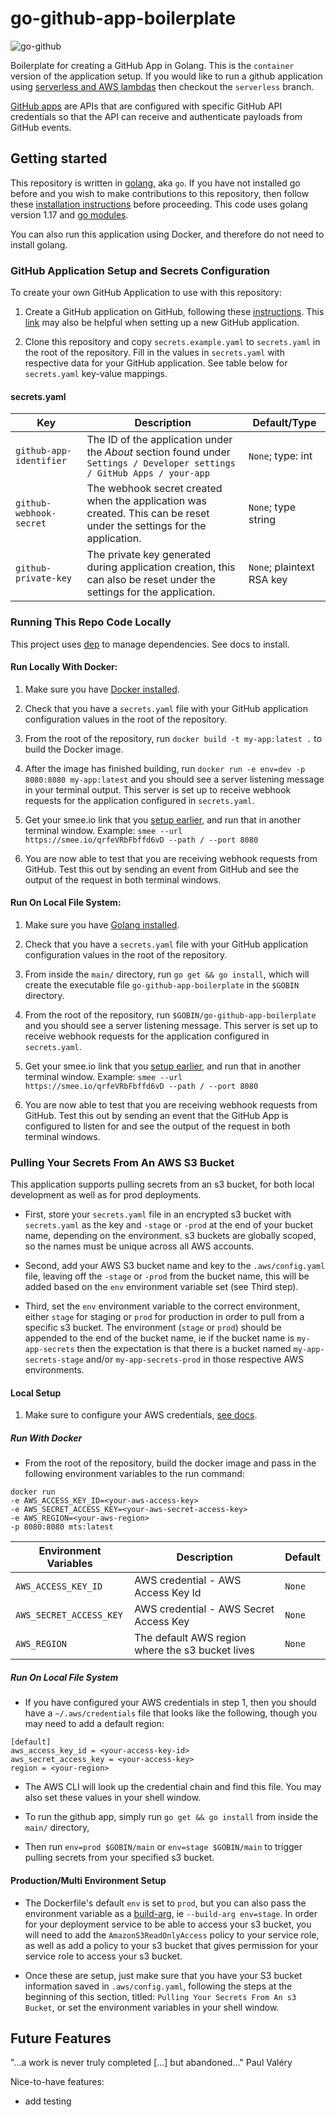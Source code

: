 # go-github-app-boilerplate

![go-github](go-github.png)

Boilerplate for creating a GitHub App in Golang. This is the `container` version of the application setup. If you would like to run a github application using [serverless and AWS lambdas](https://www.serverless.com/) then checkout the `serverless` branch.

[GitHub apps](https://docs.github.com/en/free-pro-team@latest/developers/apps/getting-started-with-apps) are APIs that are configured with specific GitHub API credentials so that the API can receive and authenticate payloads from GitHub events.

## Getting started

This repository is written in [golang](https://golang.org/), aka `go`. If you have not installed go before and you wish to make contributions to this repository, then follow these [installation instructions](https://golang.org/doc/install) before proceeding.
This code uses golang version 1.17 and [go modules](https://go.dev/blog/using-go-modules).

You can also run this application using Docker, and therefore do not need to install golang.

### GitHub Application Setup and Secrets Configuration

To create your own GitHub Application to use with this repository:

1. Create a GitHub application on GitHub, following these [instructions](https://developer.github.com/apps/building-github-apps/creating-a-github-app/).
This [link](https://developer.github.com/apps/quickstart-guides/setting-up-your-development-environment/) may also be helpful when setting up a new GitHub application.

2. Clone this repository and copy `secrets.example.yaml` to `secrets.yaml` in the root of the repository. Fill in the values in `secrets.yaml` with respective data for your GitHub application. See table below for `secrets.yaml` key-value mappings.

#### secrets.yaml

| Key                      | Description                                                              | Default/Type                     |
|--------------------------|--------------------------------------------------------------------------| ---------------------------------|
| `github-app-identifier`  | The ID of the application under the _About_ section found under `Settings / Developer settings / GitHub Apps / your-app` | `None`; type: int |
| `github-webhook-secret`  | The webhook secret created when the application was created. This can be reset under the settings for the application. | `None`; type string |
| `github-private-key`     | The private key generated during application creation, this can also be reset under the settings for the application. | `None`; plaintext RSA key |

### Running This Repo Code Locally

This project uses [dep](https://golang.github.io/dep/) to manage dependencies. See docs to install.

#### Run Locally With Docker:

1. Make sure you have [Docker installed](https://docs.docker.com/v17.12/install/).

2. Check that you have a `secrets.yaml` file with your GitHub application configuration values in the root of the repository.

3. From the root of the repository, run `docker build -t my-app:latest .` to build the Docker image.

4. After the image has finished building, run `docker run -e env=dev -p 8080:8080 my-app:latest` and you should see a server listening message in your terminal output. This server is set up to receive webhook requests for the application configured in `secrets.yaml`.

5. Get your smee.io link that you [setup earlier](https://developer.github.com/apps/quickstart-guides/setting-up-your-development-environment/#step-1-start-a-new-smee-channel), and run that in another terminal window. Example: `smee --url https://smee.io/qrfeVRbFbffd6vD --path / --port 8080`

6. You are now able to test that you are receiving webhook requests from GitHub. Test this out by sending an event from GitHub and see the output of the request in both terminal windows.

#### Run On Local File System:

1. Make sure you have [Golang installed](https://golang.org/doc/install).

2. Check that you have a `secrets.yaml` file with your GitHub application configuration values in the root of the repository.

3. From inside the `main/` directory, run `go get && go install`, which will create the executable file `go-github-app-boilerplate` in the `$GOBIN` directory.

4. From the root of the repository, run `$GOBIN/go-github-app-boilerplate` and you should see a server listening message. This server is set up to receive webhook requests for the application configured in `secrets.yaml`.

5. Get your smee.io link that you [setup earlier](https://developer.github.com/apps/quickstart-guides/setting-up-your-development-environment/#step-1-start-a-new-smee-channel), and run that in another terminal window. Example: `smee --url https://smee.io/qrfeVRbFbffd6vD --path / --port 8080`

6. You are now able to test that you are receiving webhook requests from GitHub. Test this out by sending an event that the GitHub App is configured to listen for and see the output of the request in both terminal windows.


### Pulling Your Secrets From An AWS S3 Bucket

This application supports pulling secrets from an s3 bucket, for both local development as well as for prod deployments.

* First, store your `secrets.yaml` file in an encrypted s3 bucket with `secrets.yaml` as the key and `-stage` or `-prod` at the end of your bucket name, depending on the environment. s3 buckets are globally scoped, so the names must be unique across all AWS accounts.

* Second, add your AWS S3 bucket name and key to the `.aws/config.yaml` file, leaving off the `-stage` or `-prod` from the bucket name, this will be added based on the `env` environment variable set (see Third step).

* Third, set the `env` environment variable to the correct environment, either `stage` for staging or `prod` for production in order to pull from a specific s3 bucket. The environment (`stage` or `prod`) should be appended to the end of the bucket name, ie if the bucket name is `my-app-secrets` then the expectation is that there is a bucket named `my-app-secrets-stage` and/or `my-app-secrets-prod` in those respective AWS environments.

#### Local Setup

1. Make sure to configure your AWS credentials, [see docs](https://docs.aws.amazon.com/cli/latest/userguide/cli-chap-configure.html).


##### Run With Docker

* From the root of the repository, build the docker image and pass in the following environment variables to the run command:
```
docker run
-e AWS_ACCESS_KEY_ID=<your-aws-access-key>
-e AWS_SECRET_ACCESS_KEY=<your-aws-secret-access-key>
-e AWS_REGION=<your-aws-region>
-p 8080:8080 mts:latest
```

| Environment Variables           | Description                                                              | Default |
|---------------------------------|--------------------------------------------------------------------------|---------|
| `AWS_ACCESS_KEY_ID`             | AWS credential - AWS Access Key Id                                       | `None`  |
| `AWS_SECRET_ACCESS_KEY`         | AWS credential - AWS Secret Access Key                                   | `None`  |
| `AWS_REGION`                    | The default AWS region where the s3 bucket lives                         | `None`  |

##### Run On Local File System

* If you have configured your AWS credentials in step 1, then you should have a `~/.aws/credentials` file that looks like the following, though you may need to add a default region:

```
[default]
aws_access_key_id = <your-access-key-id>
aws_secret_access_key = <your-access-key>
region = <your-region>
```

* The AWS CLI will look up the credential chain and find this file. You may also set these values in your shell window.

* To run the github app, simply run `go get && go install` from inside the `main/` directory,

* Then run `env=prod $GOBIN/main` or `env=stage $GOBIN/main` to trigger pulling secrets from your specified s3 bucket.

#### Production/Multi Environment Setup

* The Dockerfile's default `env` is set to `prod`, but you can also pass the environment variable as a [build-arg](https://docs.docker.com/engine/reference/commandline/build/#set-build-time-variables---build-arg), ie `--build-arg env=stage`.
In order for your deployment service to be able to access your s3 bucket, you will need to add the `AmazonS3ReadOnlyAccess` policy to your service role, as well as add a policy to your s3 bucket that gives permission for your service role to access your s3 bucket.

* Once these are setup, just make sure that you have your S3 bucket information saved in `.aws/config.yaml`, following the steps at the beginning of this section, titled: `Pulling Your Secrets From An s3 Bucket`, or set the environment variables in your shell window.

## Future Features

"...a work is never truly completed [...] but abandoned..." Paul Valéry

Nice-to-have features:
- add testing
